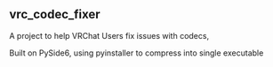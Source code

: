 vrc_codec_fixer
---
A project to help VRChat Users fix issues with codecs,

Built on PySide6, using pyinstaller to compress into single executable